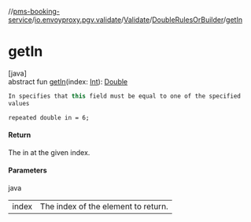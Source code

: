 //[pms-booking-service](../../../../index.md)/[io.envoyproxy.pgv.validate](../../index.md)/[Validate](../index.md)/[DoubleRulesOrBuilder](index.md)/[getIn](get-in.md)

# getIn

[java]\
abstract fun [getIn](get-in.md)(index: [Int](https://kotlinlang.org/api/core/kotlin-stdlib/kotlin/-int/index.html)): [Double](https://kotlinlang.org/api/core/kotlin-stdlib/kotlin/-double/index.html)

```kotlin
In specifies that this field must be equal to one of the specified
values

```
`repeated double in = 6;`

#### Return

The in at the given index.

#### Parameters

java

| | |
|---|---|
| index | The index of the element to return. |
